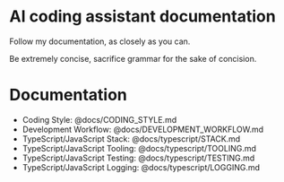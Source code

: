 # AI coding assistant documentation

Follow my documentation, as closely as you can.

Be extremely concise, sacrifice grammar for the sake of concision.

# Documentation

- Coding Style: @docs/CODING_STYLE.md
- Development Workflow: @docs/DEVELOPMENT_WORKFLOW.md
- TypeScript/JavaScript Stack: @docs/typescript/STACK.md
- TypeScript/JavaScript Tooling: @docs/typescript/TOOLING.md
- TypeScript/JavaScript Testing: @docs/typescript/TESTING.md
- TypeScript/JavaScript Logging: @docs/typescript/LOGGING.md
